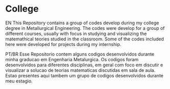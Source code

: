 # College

EN
This Repository contains a group of codes develop during my college degree in Metallurgical Engineering.
The codes were develop for a group of different courses, usually with focus in studying and visualizing the matemathical teories studied in the classroom. 
Some of the codes included here were developed for projects during my internship.



PT/BR
Esse Repositorio contem alguns codigos desenvolvidos durante minha graducao em Engenharia Metalurgica.
Os codigos foram desenvolvidos para diferentes disciplinas, em geral com foco em discutir e visualizar a solucao de teorias matematicas discutidas em sala de aula.
Estao presentes aqui tambem um grupo de codigos desenvolvidos durante meu estagio. 

